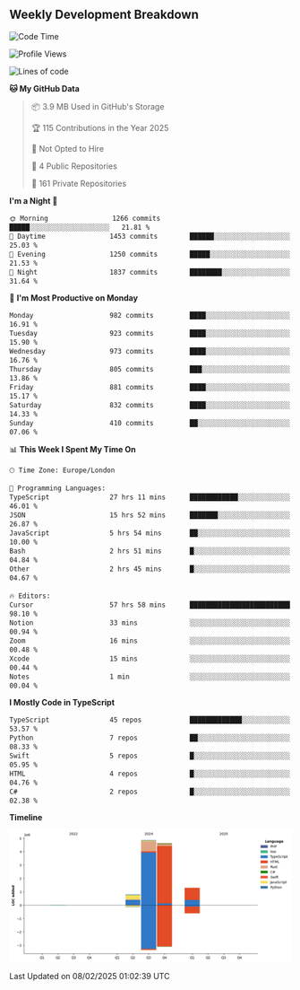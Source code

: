 


## Weekly Development Breakdown
<!--START_SECTION:waka-->
![Code Time](http://img.shields.io/badge/Code%20Time-1%2C909%20hrs%204%20mins-blue)

![Profile Views](http://img.shields.io/badge/Profile%20Views-0-blue)

![Lines of code](https://img.shields.io/badge/From%20Hello%20World%20I%27ve%20Written-11.6%20million%20lines%20of%20code-blue)

**🐱 My GitHub Data** 

> 📦 3.9 MB Used in GitHub's Storage 
 > 
> 🏆 115 Contributions in the Year 2025
 > 
> 🚫 Not Opted to Hire
 > 
> 📜 4 Public Repositories 
 > 
> 🔑 161 Private Repositories 
 > 
**I'm a Night 🦉** 

```text
🌞 Morning                1266 commits        █████░░░░░░░░░░░░░░░░░░░░   21.81 % 
🌆 Daytime                1453 commits        ██████░░░░░░░░░░░░░░░░░░░   25.03 % 
🌃 Evening                1250 commits        █████░░░░░░░░░░░░░░░░░░░░   21.53 % 
🌙 Night                  1837 commits        ████████░░░░░░░░░░░░░░░░░   31.64 % 
```
📅 **I'm Most Productive on Monday** 

```text
Monday                   982 commits         ████░░░░░░░░░░░░░░░░░░░░░   16.91 % 
Tuesday                  923 commits         ████░░░░░░░░░░░░░░░░░░░░░   15.90 % 
Wednesday                973 commits         ████░░░░░░░░░░░░░░░░░░░░░   16.76 % 
Thursday                 805 commits         ███░░░░░░░░░░░░░░░░░░░░░░   13.86 % 
Friday                   881 commits         ████░░░░░░░░░░░░░░░░░░░░░   15.17 % 
Saturday                 832 commits         ████░░░░░░░░░░░░░░░░░░░░░   14.33 % 
Sunday                   410 commits         ██░░░░░░░░░░░░░░░░░░░░░░░   07.06 % 
```


📊 **This Week I Spent My Time On** 

```text
🕑︎ Time Zone: Europe/London

💬 Programming Languages: 
TypeScript               27 hrs 11 mins      ████████████░░░░░░░░░░░░░   46.01 % 
JSON                     15 hrs 52 mins      ███████░░░░░░░░░░░░░░░░░░   26.87 % 
JavaScript               5 hrs 54 mins       ██░░░░░░░░░░░░░░░░░░░░░░░   10.00 % 
Bash                     2 hrs 51 mins       █░░░░░░░░░░░░░░░░░░░░░░░░   04.84 % 
Other                    2 hrs 45 mins       █░░░░░░░░░░░░░░░░░░░░░░░░   04.67 % 

🔥 Editors: 
Cursor                   57 hrs 58 mins      █████████████████████████   98.10 % 
Notion                   33 mins             ░░░░░░░░░░░░░░░░░░░░░░░░░   00.94 % 
Zoom                     16 mins             ░░░░░░░░░░░░░░░░░░░░░░░░░   00.48 % 
Xcode                    15 mins             ░░░░░░░░░░░░░░░░░░░░░░░░░   00.44 % 
Notes                    1 min               ░░░░░░░░░░░░░░░░░░░░░░░░░   00.04 % 
```

**I Mostly Code in TypeScript** 

```text
TypeScript               45 repos            █████████████░░░░░░░░░░░░   53.57 % 
Python                   7 repos             ██░░░░░░░░░░░░░░░░░░░░░░░   08.33 % 
Swift                    5 repos             █░░░░░░░░░░░░░░░░░░░░░░░░   05.95 % 
HTML                     4 repos             █░░░░░░░░░░░░░░░░░░░░░░░░   04.76 % 
C#                       2 repos             █░░░░░░░░░░░░░░░░░░░░░░░░   02.38 % 
```



**Timeline**

![Lines of Code chart](https://raw.githubusercontent.com/mars-arch/mars-arch/main/assets/bar_graph.png)


 Last Updated on 08/02/2025 01:02:39 UTC
<!--END_SECTION:waka-->
